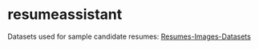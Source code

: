 # resumeassistant

Datasets used for sample candidate resumes: 
[Resumes-Images-Datasets](https://www.kaggle.com/datasets/youssefkhalil/resumes-images-datasets)
